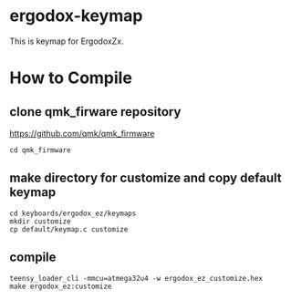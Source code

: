 # ergodox-keymap
This is keymap for ErgodoxZx.

# How to Compile

## clone qmk_firware repository

https://github.com/qmk/qmk_firmware

```
cd qmk_firmware
```

## make directory for customize and copy default keymap

```
cd keyboards/ergodox_ez/keymaps
mkdir customize
cp default/keymap.c customize
```

## compile

```
teensy_loader_cli -mmcu=atmega32u4 -w ergodox_ez_customize.hex
make ergodox_ez:customize
```
